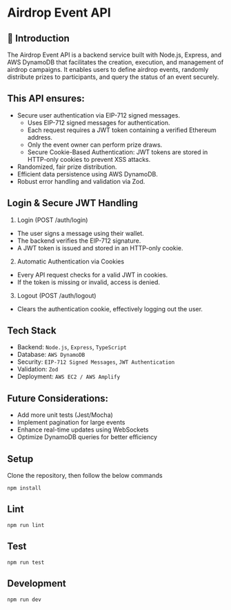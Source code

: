 # Airdrop Event API

## 📌 Introduction
The Airdrop Event API is a backend service built with Node.js, Express, and AWS DynamoDB that facilitates the creation, execution, and management of airdrop campaigns. It enables users to define airdrop events, randomly distribute prizes to participants, and query the status of an event securely.

## This API ensures:
- Secure user authentication via EIP-712 signed messages.
  - Uses EIP-712 signed messages for authentication.
  - Each request requires a JWT token containing a verified Ethereum address.
  - Only the event owner can perform prize draws.
  - Secure Cookie-Based Authentication: JWT tokens are stored in HTTP-only cookies to prevent XSS attacks.
- Randomized, fair prize distribution.
- Efficient data persistence using AWS DynamoDB.
- Robust error handling and validation via Zod.

## Login & Secure JWT Handling
1. Login (POST /auth/login)
  - The user signs a message using their wallet.
  - The backend verifies the EIP-712 signature.
  - A JWT token is issued and stored in an HTTP-only cookie.
2. Automatic Authentication via Cookies
  - Every API request checks for a valid JWT in cookies.
  - If the token is missing or invalid, access is denied.
3. Logout (POST /auth/logout)
  - Clears the authentication cookie, effectively logging out the user.

## Tech Stack
- Backend: `Node.js`, `Express`, `TypeScript`
- Database: `AWS DynamoDB`
- Security: `EIP-712 Signed Messages`, `JWT Authentication`
- Validation: `Zod`
- Deployment: `AWS EC2 / AWS Amplify`

## Future Considerations:
- Add more unit tests (Jest/Mocha)
- Implement pagination for large events
- Enhance real-time updates using WebSockets
- Optimize DynamoDB queries for better efficiency

## Setup
Clone the repository, then follow the below commands

```
npm install
```

## Lint

```
npm run lint
```

## Test

```
npm run test
```

## Development

```
npm run dev
```
